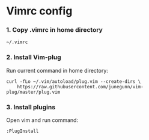 # Vimrc config

### 1. Copy .vimrc in home directory

```
~/.vimrc
```

###  2. Install Vim-plug
Run current command in home directory:
```
curl -fLo ~/.vim/autoload/plug.vim --create-dirs \
    https://raw.githubusercontent.com/junegunn/vim-plug/master/plug.vim
```


### 3. Install plugins
Open vim and run command:
```
:PlugInstall
```
